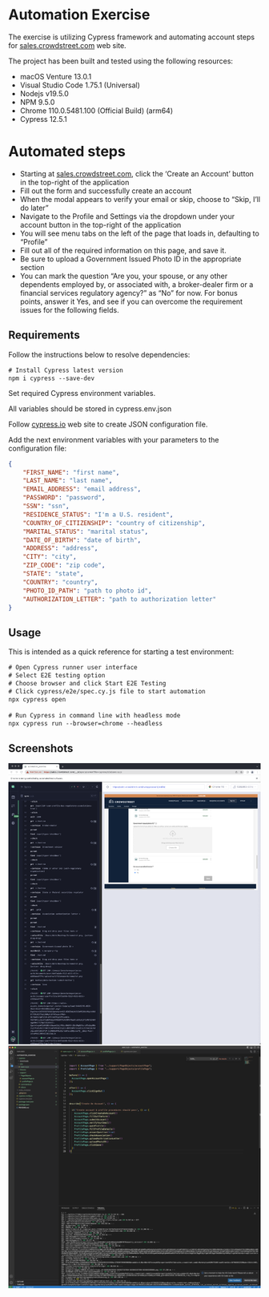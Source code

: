 # Automation Exercise

The exercise is utilizing Cypress framework and automating account steps for [sales.crowdstreet.com](https://sales.crowdstreet.com/) web site.

The project has been built and tested using the following resources:

* macOS Venture 13.0.1
* Visual Studio Code 1.75.1 (Universal)
* Nodejs v19.5.0
* NPM 9.5.0
* Chrome 110.0.5481.100 (Official Build) (arm64)
* Cypress 12.5.1

# Automated steps

* Starting at [sales.crowdstreet.com](https://sales.crowdstreet.com/), click the ‘Create an Account’ button in the top-right of the application
* Fill out the form and successfully create an account
* When the modal appears to verify your email or skip, choose to “Skip, I’ll do later”
* Navigate to the Profile and Settings via the dropdown under your account button in the top-right of the application
* You will see menu tabs on the left of the page that loads in, defaulting to “Profile”
* Fill out all of the required information on this page, and save it.
* Be sure to upload a Government Issued Photo ID in the appropriate section
* You can mark the question “Are you, your spouse, or any other dependents employed by, or associated with, a broker-dealer firm or a financial services regulatory agency?” as “No” for now. 
For bonus points, answer it Yes, and see if you can overcome the requirement issues for the following fields.

## Requirements

Follow the instructions below to resolve dependencies:

```shell
# Install Cypress latest version
npm i cypress --save-dev
```
Set required Cypress environment variables.

All variables should be stored in cypress.env.json

Follow [cypress.io](https://docs.cypress.io/guides/guides/environment-variables) web site to create JSON configuration file.

Add the next environment variables with your parameters to the configuration file:

```json
{
    "FIRST_NAME": "first name",
    "LAST_NAME": "last name",
    "EMAIL_ADDRESS": "email address",
    "PASSWORD": "password",
    "SSN": "ssn",
    "RESIDENCE_STATUS": "I'm a U.S. resident",
    "COUNTRY_OF_CITIZENSHIP": "country of citizenship",
    "MARITAL_STATUS": "marital status",
    "DATE_OF_BIRTH": "date of birth",
    "ADDRESS": "address",
    "CITY": "city",
    "ZIP_CODE": "zip code",
    "STATE": "state",
    "COUNTRY": "country",
    "PHOTO_ID_PATH": "path to photo id",
    "AUTHORIZATION_LETTER": "path to authorization letter"
}
```

## Usage

This is intended as a quick reference for starting a test environment:

```shell
# Open Cypress runner user interface
# Select E2E testing option
# Choose browser and click Start E2E Testing
# Click cypress/e2e/spec.cy.js file to start automation
npx cypress open

# Run Cypress in command line with headless mode
npx cypress run --browser=chrome --headless
```

## Screenshots

<img src="cypress/docs/runner.png">

<img src="cypress/docs/code.png">
